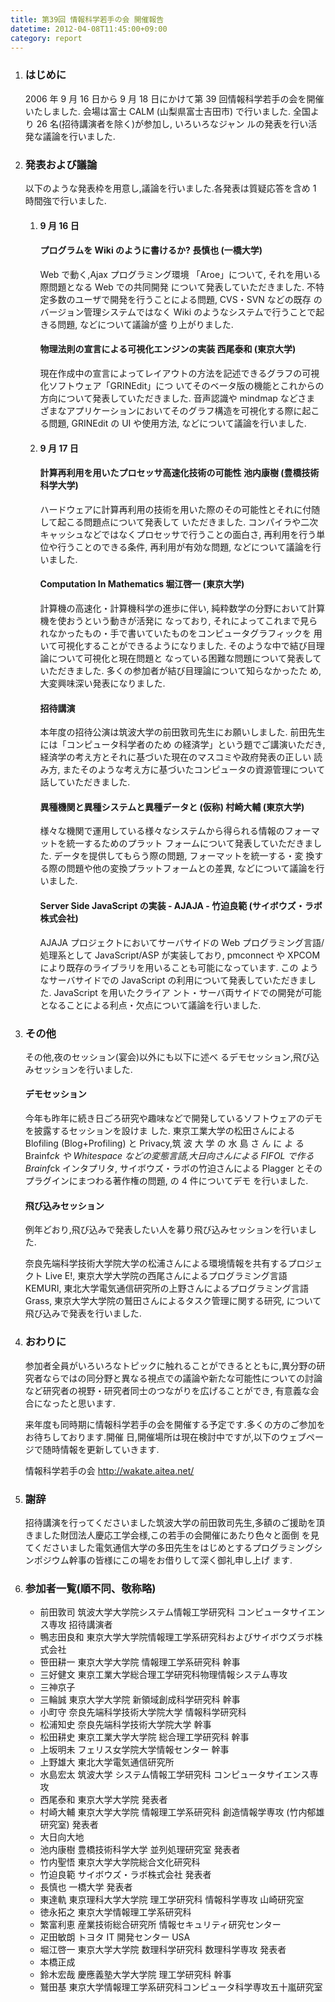 ```yaml
---
title: 第39回 情報科学若手の会 開催報告
datetime: 2012-04-08T11:45:00+09:00
category: report
---
```


<div class="entry_body">

1.  ### はじめに

    2006 年 9 月 16 日から 9 月 18 日にかけて第 39 回情報科学若手の会を開催いたしました. 会場は富士 CALM (山梨県富士吉田市) で行いました. 全国より 26 名(招待講演者を除く)が参加し, いろいろなジャン ルの発表を行い活発な議論を行いました.

2.  ### 発表および議論

    以下のような発表枠を用意し,議論を行いました.各発表は質疑応答を含め 1 時間強で行いました.

    1.  #### 9 月 16 日

        #### プログラムを Wiki のように書けるか? 長慎也 (一橋大学)

        Web で動く,Ajax プログラミング環境 「Aroe」について, それを用いる際問題となる Web での共同開発 について発表していただきました. 不特定多数のユーザで開発を行うことによる問題, CVS・SVN などの既存 のバージョン管理システムではなく Wiki のようなシステムで行うことで起きる問題, などについて議論が盛 り上がりました.

        #### 物理法則の宣言による可視化エンジンの実装 西尾泰和 (東京大学)

        現在作成中の宣言によってレイアウトの方法を記述できるグラフの可視化ソフトウェア「GRINEdit」につ いてそのベータ版の機能とこれからの方向について発表していただきました. 音声認識や mindmap などさま ざまなアプリケーションにおいてそのグラフ構造を可視化する際に起こる問題, GRINEdit の UI や使用方法, などについて議論を行いました.

    2.  #### 9 月 17 日

        #### 計算再利用を用いたプロセッサ高速化技術の可能性 池内康樹 (豊橋技術科学大学)

        ハードウェアに計算再利用の技術を用いた際のその可能性とそれに付随して起こる問題点について発表して いただきました. コンパイラや二次キャッシュなどではなくプロセッサで行うことの面白さ, 再利用を行う単 位や行うことのできる条件, 再利用が有効な問題, などについて議論を行いました.

        #### Computation In Mathematics 堀江啓一 (東京大学)

        計算機の高速化・計算機科学の進歩に伴い, 純粋数学の分野において計算機を使おうという動きが活発に なっており, それによってこれまで見られなかったもの・手で書いていたものをコンピュータグラフィックを 用いて可視化することができるようになりました. そのような中で結び目理論について可視化と現在問題と なっている困難な問題について発表していただきました. 多くの参加者が結び目理論について知らなかったた め, 大変興味深い発表になりました.

        #### 招待講演

        本年度の招待公演は筑波大学の前田敦司先生にお願いしました. 前田先生には「コンピュータ科学者のため の経済学」という題でご講演いただき, 経済学の考え方とそれに基づいた現在のマスコミや政府発表の正しい 読み方, またそのような考え方に基づいたコンピュータの資源管理について話していただきました.

        #### 異種機関と異種システムと異種データと (仮称) 村崎大輔 (東京大学)

        様々な機関で運用している様々なシステムから得られる情報のフォーマットを統一するためのプラット フォームについて発表していただきました. データを提供してもらう際の問題, フォーマットを統一する・変 換する際の問題や他の変換プラットフォームとの差異, などについて議論を行いました.

        #### Server Side JavaScript の実装 - AJAJA - 竹迫良範 (サイボウズ・ラボ株式会社)

        AJAJA プロジェクトにおいてサーバサイドの Web プログラミング言語/処理系として JavaScript/ASP が実装しており, pmconnect や XPCOM により既存のライブラリを用いることも可能になっています. この ようなサーバサイドでの JavaScript の利用について発表していただきました. JavaScript を用いたクライア ント・サーバ両サイドでの開発が可能となることによる利点・欠点について議論を行いました.

3.  ### その他

    その他,夜のセッション(宴会)以外にも以下に述べ るデモセッション,飛び込みセッションを行いました.

    #### デモセッション

    今年も昨年に続き日ごろ研究や趣味などで開発しているソフトウェアのデモを披露するセッションを設けま した. 東京工業大学の松田さんによるBlofiling (Blog+Profiling) と Privacy,筑 波 大 学 の 水 島 さ ん に よ る Brainf*ck や Whitespace などの変態言語,大日向さんによる FIFOL で作る Brainf*ck インタプリタ, サイボウズ・ラボの竹迫さんによる Plagger とそのプラグインにまつわる著作権の問題, の 4 件についてデモ を行いました.

    #### 飛び込みセッション

    例年どおり,飛び込みで発表したい人を募り飛び込みセッションを行いました.

    奈良先端科学技術大学院大学の松浦さんによる環境情報を共有するプロジェクト Live E!, 東京大学大学院の西尾さんによるプログラミング言語 KEMURI, 東北大学電気通信研究所の上野さんによるプログラミング言語 Grass, 東京大学大学院の鷲田さんによるタスク管理に関する研究, について飛び込みで発表を行いました.

4.  ### おわりに

    参加者全員がいろいろなトピックに触れることができるとともに,異分野の研究者ならではの同分野と異なる視点での議論や新たな可能性についての討論など研究者の視野・研究者同士のつながりを広げることができ, 有意義な会合になったと思います.

    来年度も同時期に情報科学若手の会を開催する予定です.多くの方のご参加をお待ちしております.開催 日,開催場所は現在検討中ですが,以下のウェブページで随時情報を更新していきます.

    情報科学若手の会 http://wakate.aitea.net/

5.  ### 謝辞

    招待講演を行ってくださいました筑波大学の前田敦司先生,多額のご援助を頂きました財団法人慶応工学会様,この若手の会開催にあたり色々と面倒 を見てくださいました電気通信大学の多田先生をはじめとするプログラミングシンポジウム幹事の皆様にこの場をお借りして深く御礼申し上げ ます.

6.  ### 参加者一覧(順不同、敬称略)

    *   前田敦司 筑波大学大学院システム情報工学研究科 コンピュータサイエンス専攻 招待講演者
    *   鴨志田良和 東京大学大学院情報理工学系研究科およびサイボウズラボ株式会社
    *   笹田耕一 東京大学大学院 情報理工学系研究科 幹事
    *   三好健文 東京工業大学総合理工学研究科物理情報システム専攻
    *   三神京子
    *   三輪誠 東京大学大学院 新領域創成科学研究科 幹事
    *   小町守 奈良先端科学技術大学院大学 情報科学研究科
    *   松浦知史 奈良先端科学技術大学院大学 幹事
    *   松田耕史 東京工業大学大学院 総合理工学研究科 幹事
    *   上坂明未 フェリス女学院大学情報センター 幹事
    *   上野雄大 東北大学電気通信研究所
    *   水島宏太 筑波大学 システム情報工学研究科 コンピュータサイエンス専攻
    *   西尾泰和 東京大学大学院 発表者
    *   村崎大輔 東京大学大学院 情報理工学系研究科 創造情報学専攻 (竹内郁雄研究室) 発表者
    *   大日向大地
    *   池内康樹 豊橋技術科学大学 並列処理研究室 発表者
    *   竹内聖悟 東京大学大学院総合文化研究科
    *   竹迫良範 サイボウズ・ラボ株式会社 発表者
    *   長慎也 一橋大学 発表者
    *   東達軌 東京理科大学大学院 理工学研究科 情報科学専攻 山崎研究室
    *   徳永拓之 東京大学情報理工学系研究科
    *   繁富利恵 産業技術総合研究所 情報セキュリティ研究センター
    *   疋田敏朗 トヨタ IT 開発センター USA
    *   堀江啓一 東京大学大学院 数理科学研究科 数理科学専攻 発表者
    *   本橋正成
    *   鈴木宏哉 慶應義塾大学大学院 理工学研究科 幹事
    *   鷲田基 東京大学情報理工学系研究科コンピュータ科学専攻五十嵐研究室

</div>